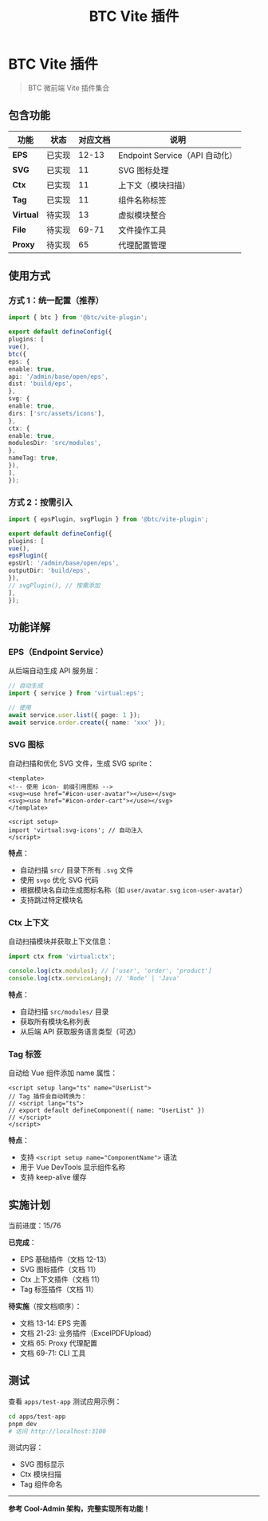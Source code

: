 ﻿---
title: 'BTC Vite 插件'
type: package
project: plugins
owner: dev-team
created: '2025-10-10'
updated: '2025-10-13'
publish: true
tags:
- packages
- plugins
- vite
sidebar_label: Vite插件
sidebar_order: 16
sidebar_group: packages
---
# BTC Vite 插件

> BTC 微前端 Vite 插件集合

## 包含功能

| 功能 | 状态 | 对应文档 | 说明 |
| ----------- | --------- | -------- | ------------------------------ |
| **EPS** | 已实现 | 12-13 | Endpoint Service（API 自动化） |
| **SVG** | 已实现 | 11 | SVG 图标处理 |
| **Ctx** | 已实现 | 11 | 上下文（模块扫描） |
| **Tag** | 已实现 | 11 | 组件名称标签 |
| **Virtual** | 待实现 | 13 | 虚拟模块整合 |
| **File** | 待实现 | 69-71 | 文件操作工具 |
| **Proxy** | 待实现 | 65 | 代理配置管理 |

## 使用方式

### 方式 1：统一配置（推荐）

```typescript
import { btc } from '@btc/vite-plugin';

export default defineConfig({
plugins: [
vue(),
btc({
eps: {
enable: true,
api: '/admin/base/open/eps',
dist: 'build/eps',
},
svg: {
enable: true,
dirs: ['src/assets/icons'],
},
ctx: {
enable: true,
modulesDir: 'src/modules',
},
nameTag: true,
}),
],
});
```

### 方式 2：按需引入

```typescript
import { epsPlugin, svgPlugin } from '@btc/vite-plugin';

export default defineConfig({
plugins: [
vue(),
epsPlugin({
epsUrl: '/admin/base/open/eps',
outputDir: 'build/eps',
}),
// svgPlugin(), // 按需添加
],
});
```

## 功能详解

### EPS（Endpoint Service）

从后端自动生成 API 服务层：

```typescript
// 自动生成
import { service } from 'virtual:eps';

// 使用
await service.user.list({ page: 1 });
await service.order.create({ name: 'xxx' });
```

### SVG 图标

自动扫描和优化 SVG 文件，生成 SVG sprite：

```vue
<template>
<!-- 使用 icon- 前缀引用图标 -->
<svg><use href="#icon-user-avatar"></use></svg>
<svg><use href="#icon-order-cart"></use></svg>
</template>

<script setup>
import 'virtual:svg-icons'; // 自动注入
</script>
```

**特点**：

- 自动扫描 `src/` 目录下所有 `.svg` 文件
- 使用 `svgo` 优化 SVG 代码
- 根据模块名自动生成图标名称（如 `user/avatar.svg` `icon-user-avatar`）
- 支持跳过特定模块名

### Ctx 上下文

自动扫描模块并获取上下文信息：

```typescript
import ctx from 'virtual:ctx';

console.log(ctx.modules); // ['user', 'order', 'product']
console.log(ctx.serviceLang); // 'Node' | 'Java'
```

**特点**：

- 自动扫描 `src/modules/` 目录
- 获取所有模块名称列表
- 从后端 API 获取服务语言类型（可选）

### Tag 标签

自动给 Vue 组件添加 name 属性：

```vue
<script setup lang="ts" name="UserList">
// Tag 插件会自动转换为：
// <script lang="ts">
// export default defineComponent({ name: "UserList" })
// </script>
</script>
```

**特点**：

- 支持 `<script setup name="ComponentName">` 语法
- 用于 Vue DevTools 显示组件名称
- 支持 keep-alive 缓存

## 实施计划

当前进度：15/76

**已完成**：

- EPS 基础插件（文档 12-13）
- SVG 图标插件（文档 11）
- Ctx 上下文插件（文档 11）
- Tag 标签插件（文档 11）

**待实施**（按文档顺序）：

- 文档 13-14: EPS 完善
- 文档 21-23: 业务插件（ExcelPDFUpload）
- 文档 65: Proxy 代理配置
- 文档 69-71: CLI 工具

## 测试

查看 `apps/test-app` 测试应用示例：

```bash
cd apps/test-app
pnpm dev
# 访问 http://localhost:3100
```

测试内容：

- SVG 图标显示
- Ctx 模块扫描
- Tag 组件命名

---

**参考 Cool-Admin 架构，完整实现所有功能！**
